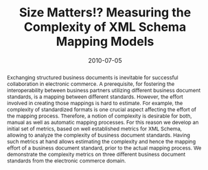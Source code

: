 ---
abstract: Exchanging structured business documents is inevitable for successful collaboration
  in electronic commerce. A prerequisite, for fostering the interoperability between
  business partners utilizing different business document standards, is a mapping
  between different standards. However, the effort involved in creating those mappings
  is hard to estimate. For example, the complexity of standardized formats is one
  crucial aspect affecting the effort of the mapping process. Therefore, a notion
  of complexity is desirable for both, manual as well as automatic mapping processes.
  For this reason we develop an initial set of metrics, based on well established
  metrics for XML Schema, allowing to analyze the complexity of business document
  standards. Having such metrics at hand allows estimating the complexity and hence
  the mapping effort of a business document standard, prior to the actual mapping
  process. We demonstrate the complexity metrics on three different business document
  standards from the electronic commerce domain.
authors:
- Christian Pichler
- Michael Strommer
- Christian Huemer
date: '2010-07-05'
featured: false
links:
- name: Publik
  url: https://publik.tuwien.ac.at/showentry.php?ID=187939&lang=2
publication: 'Vortrag: International Workshop on Service Computing for B2B, Miami,
  USA; 05.07.2010 - 10.07.2010; in: "Proceedings of the 6th World Congress on Services",
  IEEE, (2010), ISBN: 978-0-7695-4129-7; S. 497 - 502'
publication_types:
- '1'
publishDate: '2010-07-05'
title: Size Matters!? Measuring the Complexity of XML Schema Mapping Models
url_pdf: http://publik.tuwien.ac.at/files/PubDat_187939.pdf
---